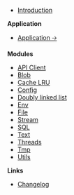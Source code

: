 -   [Introduction](/)

**Application**

-   [Application 🡢](/app/)

**Modules**

-   [API Client](/api-client.md)
-   [Blob](/blob.md)
-   [Cache LRU](/cache-lru.md)
-   [Config](/config.md)
-   [Doubly linked list](/doubly-linked-list.md)
-   [Env](/env.md)
-   [File](/file.md)
-   [Stream](/stream.md)
-   [SQL](/sql.md)
-   [Text](/text.md)
-   [Threads](/threads.md)
-   [Tmp](/tmp.md)
-   [Utils](/utils.md)

**Links**

-   [Changelog](changelog)
